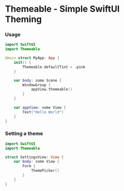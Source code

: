 # Themeable - Simple SwiftUI Theming

### Usage

```swift
import SwiftUI
import Themeable

@main struct MyApp: App {
    init() {
        Themeable.defaultTint = .pink
    }

    var body: some Scene {
        WindowGroup {
            appView.themeable()
        }
    }
    
    var appView: some View {
        Text("Hello World")
    }
}
```

### Setting a theme

```swift
import SwiftUI
import Themeable

struct SettingsView: View {
    var body: some View {
        Form {
            ThemePicker()
        }
    }
}
```
